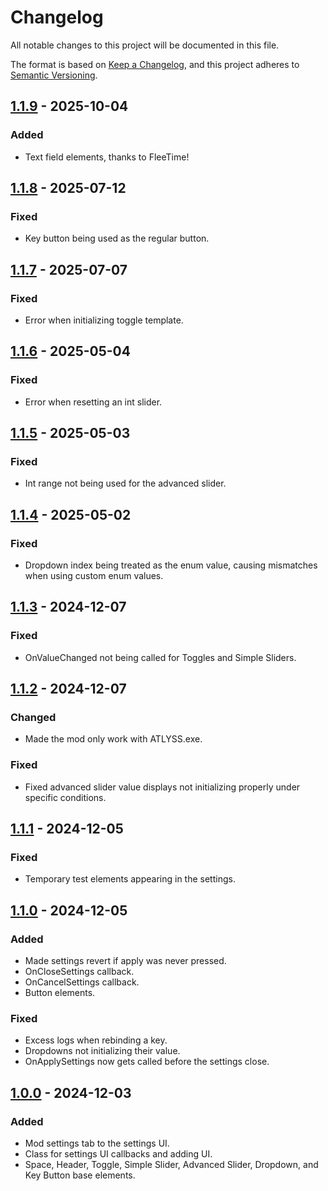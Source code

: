 # Changelog

All notable changes to this project will be documented in this file.

The format is based on [Keep a Changelog](https://keepachangelog.com/en/1.1.0/),
and this project adheres to [Semantic Versioning](https://semver.org/spec/v2.0.0.html).

## [1.1.9] - 2025-10-04

### Added

- Text field elements, thanks to FleeTime!

## [1.1.8] - 2025-07-12

### Fixed

- Key button being used as the regular button.

## [1.1.7] - 2025-07-07

### Fixed

- Error when initializing toggle template.

## [1.1.6] - 2025-05-04

### Fixed

- Error when resetting an int slider.

## [1.1.5] - 2025-05-03

### Fixed

- Int range not being used for the advanced slider.

## [1.1.4] - 2025-05-02

### Fixed

- Dropdown index being treated as the enum value, causing mismatches when using custom enum values.

## [1.1.3] - 2024-12-07

### Fixed

- OnValueChanged not being called for Toggles and Simple Sliders.

## [1.1.2] - 2024-12-07

### Changed

- Made the mod only work with ATLYSS.exe.

### Fixed

- Fixed advanced slider value displays not initializing properly under specific conditions.

## [1.1.1] - 2024-12-05

### Fixed

- Temporary test elements appearing in the settings.

## [1.1.0] - 2024-12-05

### Added

- Made settings revert if apply was never pressed.
- OnCloseSettings callback.
- OnCancelSettings callback.
- Button elements.

### Fixed

- Excess logs when rebinding a key.
- Dropdowns not initializing their value.
- OnApplySettings now gets called before the settings close.

## [1.0.0] - 2024-12-03

### Added

- Mod settings tab to the settings UI.
- Class for settings UI callbacks and adding UI.
- Space, Header, Toggle, Simple Slider, Advanced Slider, Dropdown, and Key Button base elements.

[unreleased]: https://github.com/Nestorboy/ATLYSS-EasySettings/compare/v1.1.9...HEAD
[1.1.9]: https://github.com/Nestorboy/ATLYSS-EasySettings/compare/v1.1.8...v1.1.9
[1.1.8]: https://github.com/Nestorboy/ATLYSS-EasySettings/compare/v1.1.7...v1.1.8
[1.1.7]: https://github.com/Nestorboy/ATLYSS-EasySettings/compare/v1.1.6...v1.1.7
[1.1.6]: https://github.com/Nestorboy/ATLYSS-EasySettings/compare/v1.1.5...v1.1.6
[1.1.5]: https://github.com/Nestorboy/ATLYSS-EasySettings/compare/v1.1.4...v1.1.5
[1.1.4]: https://github.com/Nestorboy/ATLYSS-EasySettings/compare/v1.1.3...v1.1.4
[1.1.3]: https://github.com/Nestorboy/ATLYSS-EasySettings/compare/v1.1.2...v1.1.3
[1.1.2]: https://github.com/Nestorboy/ATLYSS-EasySettings/compare/v1.1.1...v1.1.2
[1.1.1]: https://github.com/Nestorboy/ATLYSS-EasySettings/compare/v1.1.0...v1.1.1
[1.1.0]: https://github.com/Nestorboy/ATLYSS-EasySettings/compare/v1.0.0...v1.1.0
[1.0.0]: https://github.com/Nestorboy/ATLYSS-EasySettings/releases/tag/v1.0.0